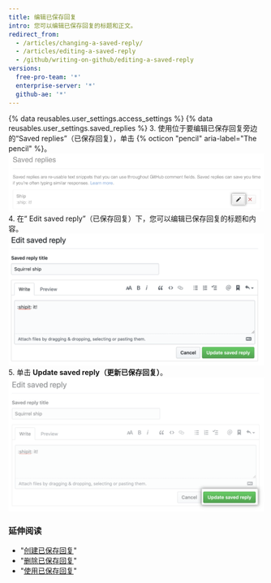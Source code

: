 ```yaml
---
title: 编辑已保存回复
intro: 您可以编辑已保存回复的标题和正文。
redirect_from:
  - /articles/changing-a-saved-reply/
  - /articles/editing-a-saved-reply
  - /github/writing-on-github/editing-a-saved-reply
versions:
  free-pro-team: '*'
  enterprise-server: '*'
  github-ae: '*'
---
```


{% data reusables.user_settings.access_settings %}
{% data reusables.user_settings.saved_replies %}
3. 使用位于要编辑已保存回复旁边的“Saved replies”（已保存回复），单击 {% octicon "pencil" aria-label="The pencil" %}。  
   ![编辑已保存回复](/assets/images/help/settings/saved-replies-edit-existing.png)
4. 在“ Edit saved reply”（已保存回复）下，您可以编辑已保存回复的标题和内容。 ![编辑标题和内容](/assets/images/help/settings/saved-replies-edit-existing-content.png)
5. 单击 **Update saved reply（更新已保存回复）**。 ![更新已保存回复](/assets/images/help/settings/saved-replies-save-edit.png)

### 延伸阅读

- "[创建已保存回复](/articles/creating-a-saved-reply)"
- "[删除已保存回复](/articles/deleting-a-saved-reply)"
- "[使用已保存回复](/articles/using-saved-replies)"
